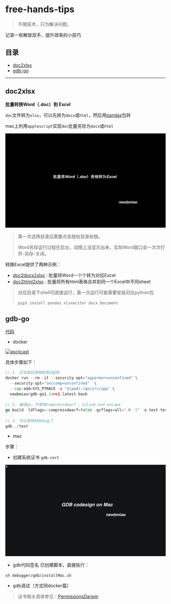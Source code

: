 # free-hands-tips

> 不限技术，只为解决问题。

记录一些解放双手、提升效率的小技巧

## 目录

- [doc2xlsx](https://github.com/NewbMiao/free-hands-tips#doc2xlsx)
- [gdb-go](https://github.com/NewbMiao/free-hands-tips#gdb-go)

---

## doc2xlsx

**批量转换Word（.doc）到 Excel**

`doc`文件转为`xlsx`，可以先转为`docx`或`html`，然后用[pandas](https://www.pypandas.cn/)包转

mac上利用`applescript`实现`doc`批量另存为`docx`或`html`

![批量Word转Excel](graph/doc2xlsx.gif)

> 第一次选择目录后需要点击授权目录权限。
>
> Word另存运行过程在后台，动图上没显示出来，实际Word窗口会一次次打开-另存-关闭。

转换Excel提供了两种示例：

- [doc2docx2xlsx](doc2docx2xlsx) : 批量将Word一个个转为对应Excel
- [doc2html2xlsx](doc2html2xlsx) : 批量将所有html表格合并到同一个Excel中不同sheet

> 对应目录下shell可直接运行，第一次运行可能需要安装对应python包
>
> `pip3 install pandas xlsxwriter docx Document`

## gdb-go

[代码](gdb-go/)

- docker

[![asciicast](https://asciinema.org/a/302911.svg)](https://asciinema.org/a/302911)

具体步骤如下：

```go
// 1. 已当前目录映射启动gdb
docker run --rm -it --security-opt="apparmor=unconfined" \
  --security-opt="seccomp=unconfined"  \
  --cap-add=SYS_PTRACE -v "$(pwd):/go/src/app" \
  newbmiao/gdb-go1.14rc1:latest bash

// 2. 编译go，不使用compressdwarf 、inline and escape
go build -ldflags=-compressdwarf=false -gcflags=all="-N -l" -o test test.go

// 3. 可以愉快的debug了
gdb ./test
```

- mac

步骤：

- 创建系统证书 `gdb-cert`

![创建系统证书](graph/gdb-codesign.gif)

- gdb代码签名
已创建脚本，直接执行：

`sh debugger/gdb/installMac.sh`

- gdb调试（方式同docker篇）

> 证书相关具体参见：[PermissionsDarwin](https://sourceware.org/gdb/wiki/PermissionsDarwin#Create_a_certificate_in_the_System_Keychain)
